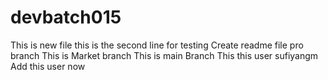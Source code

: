 # devbatch015
This is new file 
this is the second line for testing
Create readme file pro branch
This is Market branch
This is main Branch
This this user sufiyangm
Add this user now
